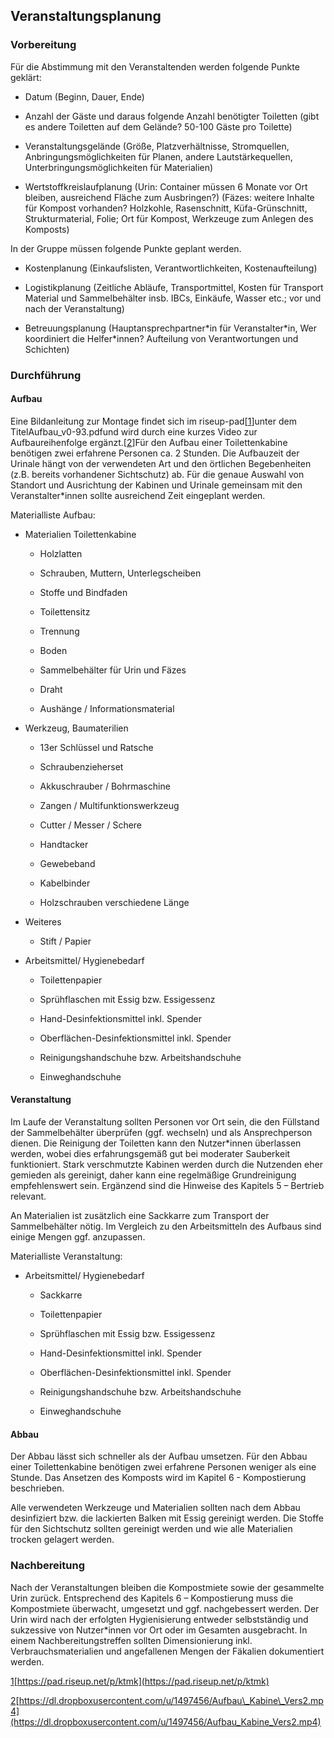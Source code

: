 

## Veranstaltungsplanung

### Vorbereitung

Für die Abstimmung mit den Veranstaltenden werden folgende Punkte geklärt:

* Datum \(Beginn, Dauer, Ende\)

* Anzahl der Gäste und daraus folgende Anzahl benötigter Toiletten \(gibt es andere Toiletten auf dem Gelände? 50-100 Gäste pro Toilette\)

* Veranstaltungsgelände \(Größe, Platzverhältnisse, Stromquellen, Anbringungsmöglichkeiten für Planen, andere Lautstärkequellen, Unterbringungsmöglichkeiten für Materialien\)

* Wertstoffkreislaufplanung \(Urin: Container müssen 6 Monate vor Ort bleiben, ausreichend Fläche zum Ausbringen?\) \(Fäzes: weitere Inhalte für Kompost vorhanden? Holzkohle, Rasenschnitt, Küfa-Grünschnitt, Strukturmaterial, Folie; Ort für Kompost, Werkzeuge zum Anlegen des Komposts\)

In der Gruppe müssen folgende Punkte geplant werden.

* Kostenplanung \(Einkaufslisten, Verantwortlichkeiten, Kostenaufteilung\)

* Logistikplanung \(Zeitliche Abläufe, Transportmittel, Kosten für Transport Material und Sammelbehälter insb. IBCs, Einkäufe, Wasser etc.; vor und nach der Veranstaltung\)

* Betreuungsplanung \(Hauptansprechpartner\*in für Veranstalter\*in, Wer koordiniert die Helfer\*innen? Aufteilung von Verantwortungen und Schichten\)

### Durchführung

#### **Aufbau**

Eine Bildanleitung zur Montage findet sich im riseup-pad\[[1](#sdfootnote1sym)\]unter dem TitelAufbau\_v0-93.pdfund wird durch eine kurzes Video zur Aufbaureihenfolge ergänzt.\[[2](#sdfootnote2sym)\]Für den Aufbau einer Toilettenkabine benötigen zwei erfahrene Personen ca. 2 Stunden. Die Aufbauzeit der Urinale hängt von der verwendeten Art und den örtlichen Begebenheiten \(z.B. bereits vorhandener Sichtschutz\) ab. Für die genaue Auswahl von Standort und Ausrichtung der Kabinen und Urinale gemeinsam mit den Veranstalter\*innen sollte ausreichend Zeit eingeplant werden.

Materialliste Aufbau:

* Materialien Toilettenkabine

  * Holzlatten

  * Schrauben, Muttern, Unterlegscheiben

  * Stoffe und Bindfaden

  * Toilettensitz

  * Trennung

  * Boden

  * Sammelbehälter für Urin und Fäzes

  * Draht

  * Aushänge / Informationsmaterial

* Werkzeug, Baumaterilien

  * 13er Schlüssel und Ratsche

  * Schraubenzieherset

  * Akkuschrauber / Bohrmaschine

  * Zangen / Multifunktionswerkzeug

  * Cutter / Messer / Schere

  * Handtacker

  * Gewebeband

  * Kabelbinder

  * Holzschrauben verschiedene Länge

* Weiteres

  * Stift / Papier

* Arbeitsmittel/ Hygienebedarf

  * Toilettenpapier

  * Sprühflaschen mit Essig bzw. Essigessenz

  * Hand-Desinfektionsmittel inkl. Spender

  * Oberflächen-Desinfektionsmittel inkl. Spender

  * Reinigungshandschuhe bzw. Arbeitshandschuhe

  * Einweghandschuhe

#### **Veranstaltung**

Im Laufe der Veranstaltung sollten Personen vor Ort sein, die den Füllstand der Sammelbehälter überprüfen \(ggf. wechseln\) und als Ansprechperson dienen. Die Reinigung der Toiletten kann den Nutzer\*innen überlassen werden, wobei dies erfahrungsgemäß gut bei moderater Sauberkeit funktioniert. Stark verschmutzte Kabinen werden durch die Nutzenden eher gemieden als gereinigt, daher kann eine regelmäßige Grundreinigung empfehlenswert sein. Ergänzend sind die Hinweise des Kapitels 5 – Bertrieb relevant.

An Materialien ist zusätzlich eine Sackkarre zum Transport der Sammelbehälter nötig. Im Vergleich zu den Arbeitsmitteln des Aufbaus sind einige Mengen ggf. anzupassen.

Materialliste Veranstaltung:

* Arbeitsmittel/ Hygienebedarf

  * Sackkarre

  * Toilettenpapier

  * Sprühflaschen mit Essig bzw. Essigessenz

  * Hand-Desinfektionsmittel inkl. Spender

  * Oberflächen-Desinfektionsmittel inkl. Spender

  * Reinigungshandschuhe bzw. Arbeitshandschuhe

  * Einweghandschuhe

#### **Abbau**

Der Abbau lässt sich schneller als der Aufbau umsetzen. Für den Abbau einer Toilettenkabine benötigen zwei erfahrene Personen weniger als eine Stunde. Das Ansetzen des Komposts wird im Kapitel 6 - Kompostierung beschrieben.

Alle verwendeten Werkzeuge und Materialien sollten nach dem Abbau desinfiziert bzw. die lackierten Balken mit Essig gereinigt werden. Die Stoffe für den Sichtschutz sollten gereinigt werden und wie alle Materialien trocken gelagert werden.

### Nachbereitung

Nach der Veranstaltungen bleiben die Kompostmiete sowie der gesammelte Urin zurück. Entsprechend des Kapitels 6 – Kompostierung muss die Kompostmiete überwacht, umgesetzt und ggf. nachgebessert werden. Der Urin wird nach der erfolgten Hygienisierung entweder selbstständig und sukzessive von Nutzer\*innen vor Ort oder im Gesamten ausgebracht. In einem Nachbereitungstreffen sollten Dimensionierung inkl. Verbrauchsmaterialien und angefallenen Mengen der Fäkalien dokumentiert werden.

[1](#sdfootnote1anc)[https://pad.riseup.net/p/ktmk](https://pad.riseup.net/p/ktmk)

[2](#sdfootnote2anc)[https://dl.dropboxusercontent.com/u/1497456/Aufbau\_Kabine\_Vers2.mp4](https://dl.dropboxusercontent.com/u/1497456/Aufbau_Kabine_Vers2.mp4)

 

